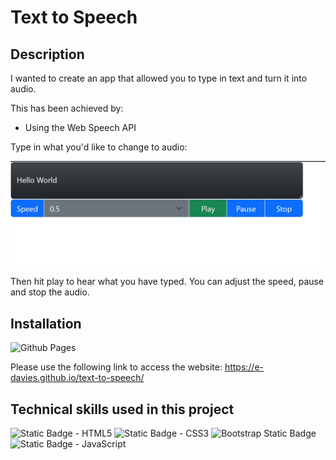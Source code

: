 # Text to Speech

## Description

I wanted to create an app that allowed you to type in text and turn it into audio. 

This has been achieved by:
* Using the Web Speech API 
   

Type in what you'd like to change to audio:

![screenshot of text to speech app](./assets/images/screenshot.JPG) 

Then hit play to hear what you have typed. You can adjust the speed, pause and stop the audio.
 

## Installation

![Github Pages](https://img.shields.io/badge/github%20pages-121013?style=for-the-badge&logo=github&logoColor=white)

Please use the following link to access the website: https://e-davies.github.io/text-to-speech/


## Technical skills used in this project

![Static Badge - HTML5](https://img.shields.io/badge/HTML5-E34F26?style=for-the-badge&logo=html5&logoColor=white)
![Static Badge - CSS3](https://img.shields.io/badge/CSS3-1572B6?style=for-the-badge&logo=css3&logoColor=white)
![Bootstrap Static Badge](https://img.shields.io/badge/Bootstrap-563D7C?style=for-the-badge&logo=bootstrap&logoColor=white)
![Static Badge - JavaScript](https://img.shields.io/badge/JavaScript-323330?style=for-the-badge&logo=javascript&logoColor=F7DF1E)

